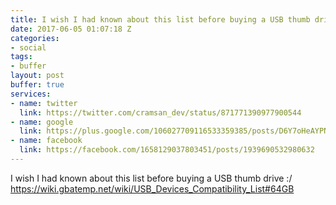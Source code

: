 ```yaml
---
title: I wish I had known about this list before buying a USB thumb drive :/
date: 2017-06-05 01:07:18 Z
categories:
- social
tags:
- buffer
layout: post
buffer: true
services:
- name: twitter
  link: https://twitter.com/cramsan_dev/status/871771390977900544
- name: google
  link: https://plus.google.com/106027709116533359385/posts/D6Y7oHeAYPN
- name: facebook
  link: https://facebook.com/1658129037803451/posts/1939690532980632
---
```


I wish I had known about this list before buying a USB thumb drive :/ <br />
<a class="url" href="https://wiki.gbatemp.net/wiki/USB_Devices_Compatibility_List#64GB" rel="external nofollow" target="_blank">https://wiki.gbatemp.net/wiki/USB_Devices_Compatibility_List#64GB</a>
